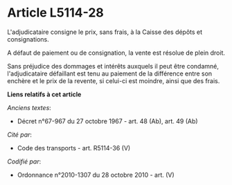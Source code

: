 # Article L5114-28

L'adjudicataire consigne le prix, sans frais, à la Caisse des dépôts et consignations.

A défaut de paiement ou de consignation, la vente est résolue de plein droit.

Sans préjudice des dommages et intérêts auxquels il peut être condamné, l'adjudicataire défaillant est tenu au paiement de la
différence entre son enchère et le prix de la revente, si celui-ci est moindre, ainsi que des frais.

**Liens relatifs à cet article**

_Anciens textes_:

  - Décret n°67-967 du 27 octobre 1967 - art. 48 (Ab), art. 49 (Ab)

_Cité par_:

  - Code des transports - art. R5114-36 (V)

_Codifié par_:

  - Ordonnance n°2010-1307 du 28 octobre 2010 - art. (V)
